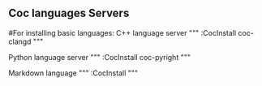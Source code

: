 ## Coc languages Servers

#For installing basic languages:
C++ language server
"""
:CocInstall coc-clangd
"""

Python language server
"""
:CocInstall coc-pyright
"""

Markdown language 
"""
:CocInstall 
"""
